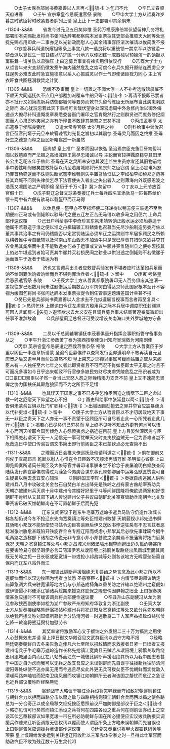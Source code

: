 <!-- { "loadSidebar": true } -->
　　○太子太保兵部尚书黄嘉善以人言再＜锍-釒＞乞归不允
　　○辛巳立春顺天府进春
　　○壬午  宣宗章皇帝忌辰遣官祭  景陵
　　○甲申大学士方从哲奏昨岁暮之时该臣将时政紧要者胪列上请  皇上止下一吏部署印其余俱未
　　$$$$-11304-&&&&
　　省发今过元旦五日矣仰惟  圣躬万福康豫倍常伏望留神几务将礼部署印本先赐批发将尚书张问达辞署都察院本发臣票拟其吏部会推顺天大同等处巡抚先赐点用即此一二事亦足以光新政而慰人心其余诸事容臣渐次催请以俟简发不报
　　○钦差募兵科道祝耀祖等条上事宜八款一选良将以重统领一禁京军以防冒滥一禁佥派以奠民生一取甘结以防逃匿一分地方以便团练一取器械以预操演一酌饷额以寓鼓舞一请关防以肃弹压  上曰这募兵事宜有禆实用俱依议行
　　○乙酉大学士方从哲言年来灾变频仍徵发旁午海内骚然危乱之势可虞今东兵久据开原结连西虏旦夕狂逞势必难支此时急宜施德意以系人心振威灵以作士气即使诸臣戮力同心  主上宵衣旰食共图拯溺救焚之计犹
　　$$$$-11305-&&&&
　　恐缓不及事而  皇上一切置之不闻大僚一人不补考选散馆屡催不下顺天大同巡抚久不点用户部覆加派覆车牛船只等＜锍-釒＞再请不报即已票者亦不批行又如简练新兵防御都城何等要务而敕书久留令练臣无所展布当此虏患剥肤之际而  圣心犹玩忽若此天下事尚可言哉伏望身处深宫虑周中外急修内治以御外侮速点大僚尽补科道慨发章奏悉委各衙门署印之官肯毅然行之则群贤进而庶务修纪纲振而人心肃即外夷闻之亦有所惮畏不敢肆其桀骜之志矣不报
　　○丙戌孟春享  太庙遣泰宁侯陈良弼代
　　○遣太常寺官祭  太岁月将之神
　　○刑科给事中曾汝召言臣莅官刑垣于元旦奉敕宥谏官刘光复之旨初以其震惊  圣母灵几而囚之终推  圣母好生之德意而释之臣民听睹翕然一新虽然
　　$$$$-11306-&&&&
　　臣尚望  皇上推广  圣孝而因以恢弘  圣治焉宗臣充鱼□牙匍匐叫阍以救戆直而严法锢之高墙戚臣王昺尽忠竭诚以导  主聪而官较押覊原籍夺其田里长公主乏祀五年于兹此  圣母在天之灵所未安也其波连监生生员亦宜还其旧物前给事中姜性叩阍屡矣兹敢补牍以请至若屠城陨将歼属丧师之臣窃谓  皇上必震电冯怒乃罪首杨镐逮而不诛则失断宽罢李维翰则失平置贪险恇怯之李如柏李如桢郑之范等任其弃城不问则失律伏乞尽下法官使失入者出之失出者入之则薄海内外既感恩波之浩荡又凛国法之严明即绵  圣历于千万＜礻冀＞矣留中
　　○丁亥以上元节放百官假十日
　　○戊子蓟辽总督文球条奏援辽兵士每兵四名宜添驮马一匹每匹给价银十两中有六便有驮马以载盔甲而正马得
　　$$$$-11307-&&&&
　　以休息便一盔甲亦不至损坏便二驿递得以稍苏便三装运不至后期便四正马或有倒毙即以驮马代之便五辽左正苦无马借以收多马之用便六  上命兵部作速议覆
　　○己丑户科给事中李奇珍言东氛未靖转饷正殷水运必须船募造于他属不若募造于淮之便以淮之舟楫辐辏工料鳞集也召募当先尽沙船制造另委府佐以董其事其治事之有司仍稽能否以定赏罚陆运必须车辽之运饷则牛车居多顾民之所赖以耕者惟牛今自畿辅以及河南山东山西无不加派牛只是既已厚责其措饷又欲并夺其农业民其奚堪而牛复不能致远亦何益于运事或又议牛骡并买惟随州县之便亦须按其上俗必牛堪远到者始可责其牛骡并买若损民间之耕业以供沿途之倒毙则不若徵骡于远而置牛于近者于陆运为有
　　$$$$-11308-&&&&
　　济也又言调兵出关者应敕督兵验发有不堪者应时汰革如兵足而饷不给则罪治饷者饷给而兵不堪则罪治兵者＜锍-釒＞留中
　　○庚寅  考恪皇后忌辰遣官祭  永陵
　　○壬辰大学士方从哲奏都察院署印无人百务俱废其巡漕一差视往岁已迟数月尚未注题儧运后期数百万军饷何由得达京师此国家根本至计不容视为缓图乞将尚书张问达辞本发臣票拟促令到任管事速题漕差国计幸甚不报
　　○癸巳先是兵部尚书黄嘉善以人言求去不允拟遵屡旨视事而言者再至复具＜锍-釒＞恳词乞休  上赐谕曰今辽左虏患方殷用兵之际本兵居中调度职任封疆岂可因人言卸肩＜矢见＞避坚欲求去大义安在且调兵募兵事未结局著遵奉屡旨即出任事不准辞故谕
　　○兵部覆蓟辽总督汪可受议增设关南海口关外罗城地方守备
　　$$$$-11309-&&&&
　　二员以千总阎辅署镇抚李茂春俱量升指挥佥事职衔管守备事务从之
　　○甲午升浙江参政萧丁泰为狭西按察使饶州知府吴瑞徵为河南副使
　　○丙申  英宗睿皇帝忌辰遣定西侯蒋惟恭祭  裕陵
　　○大学士方从哲奏臣于岁里以阁臣一事连章祈请蒙  圣谕令臣静俟许以查简发行臣仰遵明命不敢再渎自元旦庆贺之后又逾半月而俞旨查然不知  皇上果忘之耶抑以事属可缓而姑置之耶从来阁臣未有一人独任至六七年之久者此即贤者且不可而况不肖如臣即太平无事之时且不可而况多事如今日乎迩来朝政不行官僚多缺民穷财尽夷虏凭陵危乱之形识者咸为□□禀□□禀臣以孑然一身当此天怒人怨之际殚精竭力支吾不前  皇上又不速简忠贤俾之协力匡扶任其颠危狼狈而不为之所臣不足惜
　　$$$$-11310-&&&&
　　也其误天下国家之事不已多乎乞怜臣困迫之情亟下二臣之命以救一时之厄慰天下仰望之心不报
　　○丁酉吏科给事中张延登以两＜锍-釒＞请告俱未蒙俞旨惧以杜门旷职拜＜锍-釒＞出城因自劾擅去之罪并举官应震暴谦贞以代补吏垣＜锍-釒＞留中
　　○庚子大学士方从哲言臣以不才叨居政地天下事无一非臣之责天下之人亦无一事不责望于臣顾臣所可自尽者止此一心所凭者止此几行＜锍-釒＞揭若心已尽矣词已穷矣而  皇上终不见听不知此外更有何术可以悟  主心而回天听耶今国势倾危人心怨愤夷虏之祸近在目前  皇上方且晏然深居务与臣下相隔绝若谓天下无一人足信无一事可忧举天灾时变夷狄盗贼无一足为吾难者岂不危哉连日中使口传谕旨谓文书简出即行前阁臣之本已蒙钦点必无查简不出　　$$$$-11311-&&&&
　　之理而近日会推大僚巡抚及催请科道之＜锍-釒＞俱在御前又何俟于查简耶奋  乾断以慰人心惟在今日臣敢不厌烦渎再请万惟  圣明留心省察  上曰卿览卿奏所请简任阁臣及大僚等官并署印诸事朕未尝不轸念于衷屡谕明白候朕查简陆续发行卿宜静俟勿得过为躁急今夷虏合谋东事孔棘赖卿居中运筹弘猷匡赞岂可自生疑畏以萌去念宜安心辅理
　　○朝鲜国王李晖＜锍-釒＞奏据自虏逃回人供称建州兵八月中攻破北关金台石自焚白羊古出降先是铁岭之战有蒙古酋胡宰赛助兵  天朝亦被建州兵灭虏十月中建州令其婿好好里于斗等问鲜国降将俺欲通两家和好恨朝鲜不肯听从又其部下胡人传说建州父子共议曰朝鲜北关宰赛皆助兵南朝今北关及宰赛皆已破灭惟朝鲜尚在不可置朝鲜于后而先犯
　　$$$$-11312-&&&&
　　辽东又闻密议于迤东牛毛寨万遮岭多遣兵马防守仍造作攻城长梯各胡仍说今冬不抢辽东先向宽奠镇江等处臣惟建州敢讐  天朝藐视小邦先通书肆其骄喝小邦既不能斩使焚书姑令边臣答谕厥后伊又送凶书悖逆狂戾有不忍言兹者恶稔滋张哄胁愈甚既陷开铁旋吞金白专觊辽阳而或虑小邦掣其后必欲先事蹂躏今据牛毛两路之造梯部下诸胡之传说无非专意小邦小邦甚败之余剪焉不振藩篱将拨门庭莫保况  天朝之宽奠镇江等处与小邦之昌城义州诸堡隔水相望而邈出边头孤危特甚所在要害险易守御坚瑕伊必言□冏知伊若从叆阳境上鸦鹘关取路绕出凤凰城里面其间既无关岭之扼一日长驱或犯宽镇一带或抢小邦昌城等处则各该地方无暇婴垒殆莫自保内而辽左八站外而江
　　$$$$-11313-&&&&
　　东一城彼此隔断声援阻绝无复唇齿之势言念及此小邦之所以不遑嫠恤而惟以汉边牧圉为忧者也伏愿  圣慈察臣＜锍-釒＞内情节亟询部议确定庙算急调大兵来驻宽镇等地方仍与小邦迭成犄角以重关防之钤辖以绝建州之窥觎如或伊径侵小邦便添辽镇诸兵趁期来援克终庇保之隆恩俾因屏翰之旧业  上曰据奏夷情甚急应援时不可缓该调兵将兵部便作速议覆
　　○辛丑升山东副使冯从龙为浙江参政狭西副使李如桧为湖广参政严州府知府华敦复为浙江副使
　　○壬寅大学士方从哲奏接经略熊廷弼揭帖称建州兵将犯辽阳及宽奠镇江等处又欲分兵先攻朝鲜以绝我声援又称刘国缙所募新兵分防清河者一时逃散将二千人军声益损敌焰益张伏乞降一敕谕将熊廷弼特加慰劳令
　　$$$$-11314-&&&&
　　其奖率诸将激励军心又于额饷之外发银二三十万为犒赏之用使人心鼓舞效忠并请  皇上择日御文华殿召见文武群臣询以战守方略不报
　　○经略熊廷弼奏朝鲜自去冬来告急之使凡六七至所以报敌情而求救援者日紧一日顷者又报建州屯兵于牛毛寨万遮岭造作长梯先抢镇江宽奠且云贼若从叆阳境上鸦鹘关取路绕出凤凰城里面内而辽左八站外而江东一城彼此隔断声援阻绝其所以为我中国虑者甚于中国之自为虑而我可以无兵之故支吾应之未误朝鲜而先自误乎往拨新兵往防清河叆阳等处纵使不逃亦属无用而今逃且尽矣此外更无兵可拨矣臣不忧朝鲜而实忧敌入清叆两路奔岫岩而犯南卫绕凤凰而攻镇江如朝鲜所云者洵该国之嫠忧而危辽之急证也近兵部议覆称昨经略熊廷
　　$$$$-11315-&&&&
　　弼题战守大略议于镇江添兵设将夹鸭绿而守如敌犯朝鲜则镇江与朝鲜合力以拒而四路分击以牵之敌与四路相持则镇江朝鲜合兵而西以捣之使各路总为一分合奇正以成全局移文经抚按臣悉照前议严加防御是部议于臣之＜锍-釒＞略亦见谓可行矣然而镇江添设之兵将何在四路各设之重兵何在则前议亦纸上之空谈耳伏乞亟敕部议如果宽叆一带在所必防朝鲜与国在所必援便应实议拨兵防援实调援兵作速来辽听臣调拨无徒权词以覆而使人谓臣所条上方略未误朝鲜而先自误也  上曰朝鲜告急应调援兵著该部作速议覆
　　○廷弼又奏臣讨盔甲火器铅铁硝黄等项蒙  皇上慨赐给发委运到关转运辽阳收贮以三军赤体空拳之时一旦得此壮军容而助敌忾臣不敢为残辽数十万生灵代叩
